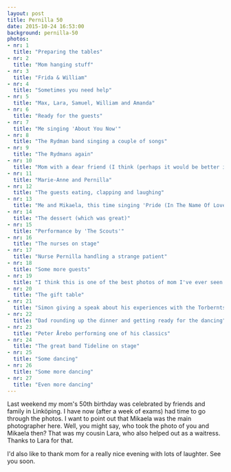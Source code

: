 ```yaml
---
layout: post
title: Pernilla 50
date: 2015-10-24 16:53:00
background: pernilla-50
photos:
- nr: 1
  title: "Preparing the tables"
- nr: 2
  title: "Mom hanging stuff"
- nr: 3
  title: "Frida & William"
- nr: 4
  title: "Sometimes you need help"
- nr: 5
  title: "Max, Lara, Samuel, William and Amanda"
- nr: 6
  title: "Ready for the guests"
- nr: 7
  title: "Me singing 'About You Now'"
- nr: 8
  title: "The Rydman band singing a couple of songs"
- nr: 9
  title: "The Rydmans again"
- nr: 10
  title: "Mom with a dear friend (I think (perhaps it would be better if mom wrote these comments))"
- nr: 11
  title: "Marie-Anne and Pernilla"
- nr: 12
  title: "The guests eating, clapping and laughing"
- nr: 13
  title: "Me and Mikaela, this time singing 'Pride (In The Name Of Love)'"
- nr: 14
  title: "The dessert (which was great)"
- nr: 15
  title: "Performance by 'The Scouts'"
- nr: 16
  title: "The nurses on stage"
- nr: 17
  title: "Nurse Pernilla handling a strange patient"
- nr: 18
  title: "Some more guests"
- nr: 19
  title: "I think this is one of the best photos of mom I've ever seen. Great shot Mikaela"
- nr: 20
  title: "The gift table"
- nr: 21
  title: "Simon giving a speak about his experiences with the Torberntssons"
- nr: 22
  title: "Dad rounding up the dinner and getting ready for the dancing"
- nr: 23
  title: "Peter Årebo performing one of his classics"
- nr: 24
  title: "The great band Tideline on stage"
- nr: 25
  title: "Some dancing"
- nr: 26
  title: "Some more dancing"
- nr: 27
  title: "Even more dancing"
---
```


Last weekend my mom's 50th birthday was celebrated by friends and family in Linköping. I have now (after a week of exams) had time to go through the photos. I want to point out that Mikaela was the main photographer here. Well, you might say, who took the photo of you and Mikaela then? That was my cousin Lara, who also helped out as a waitress. Thanks to Lara for that.

I'd also like to thank mom for a really nice evening with lots of laughter. See you soon.
